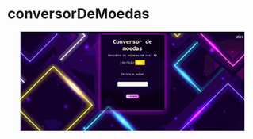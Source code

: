 # conversorDeMoedas

<div align="center">
  <img height= "200em" src="conversorDeMoedas.gif">
</div>
